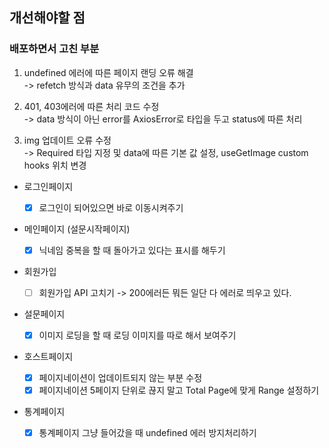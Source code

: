 ## 개선해야할 점

### 배포하면서 고친 부분

1. undefined 에러에 따른 페이지 랜딩 오류 해결<br>
   -> refetch 방식과 data 유무의 조건을 추가

2. 401, 403에러에 따른 처리 코드 수정<br>
   -> data 방식이 아닌 error를 AxiosError로 타입을 두고 status에 따른 처리

3. img 업데이트 오류 수정<br>
   -> Required 타입 지정 및 data에 따른 기본 값 설정, useGetImage custom hooks 위치 변경

- 로그인페이지

  - [x] 로그인이 되어있으면 바로 이동시켜주기

- 메인페이지 (설문시작페이지)

  - [x] 닉네임 중복을 할 때 돌아가고 있다는 표시를 해두기

- 회원가입

  - [ ] 회원가입 API 고치기 -> 200에러든 뭐든 일단 다 에러로 띄우고 있다.

- 설문페이지

  - [x] 이미지 로딩을 할 때 로딩 이미지를 따로 해서 보여주기

- 호스트페이지

  - [x] 페이지네이션이 업데이트되지 않는 부분 수정
  - [x] 페이지네이션 5페이지 단위로 끊지 말고 Total Page에 맞게 Range 설정하기

- 통계페이지

  - [x] 통계페이지 그냥 들어갔을 때 undefined 에러 방지처리하기
